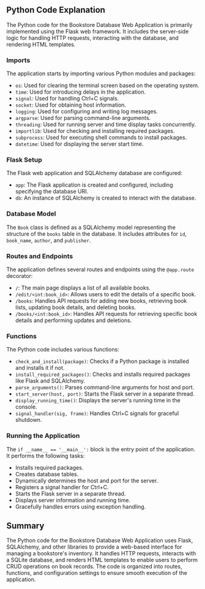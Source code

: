 ## Python Code Explanation

The Python code for the Bookstore Database Web Application is primarily implemented using the Flask web framework. It includes the server-side logic for handling HTTP requests, interacting with the database, and rendering HTML templates.

### Imports

The application starts by importing various Python modules and packages:

- `os`: Used for clearing the terminal screen based on the operating system.
- `time`: Used for introducing delays in the application.
- `signal`: Used for handling Ctrl+C signals.
- `socket`: Used for obtaining host information.
- `logging`: Used for configuring and writing log messages.
- `argparse`: Used for parsing command-line arguments.
- `threading`: Used for running server and time display tasks concurrently.
- `importlib`: Used for checking and installing required packages.
- `subprocess`: Used for executing shell commands to install packages.
- `datetime`: Used for displaying the server start time.

### Flask Setup

The Flask web application and SQLAlchemy database are configured:

- `app`: The Flask application is created and configured, including specifying the database URI.
- `db`: An instance of SQLAlchemy is created to interact with the database.

### Database Model

The `Book` class is defined as a SQLAlchemy model representing the structure of the `books` table in the database. It includes attributes for `id`, `book_name`, `author`, and `publisher`.

### Routes and Endpoints

The application defines several routes and endpoints using the `@app.route` decorator:

- `/`: The main page displays a list of all available books.
- `/edit/<int:book_id>`: Allows users to edit the details of a specific book.
- `/books`: Handles API requests for adding new books, retrieving book lists, updating book details, and deleting books.
- `/books/<int:book_id>`: Handles API requests for retrieving specific book details and performing updates and deletions.

### Functions

The Python code includes various functions:

- `check_and_install(package)`: Checks if a Python package is installed and installs it if not.
- `install_required_packages()`: Checks and installs required packages like Flask and SQLAlchemy.
- `parse_arguments()`: Parses command-line arguments for host and port.
- `start_server(host, port)`: Starts the Flask server in a separate thread.
- `display_running_time()`: Displays the server's running time in the console.
- `signal_handler(sig, frame)`: Handles Ctrl+C signals for graceful shutdown.

### Running the Application

The `if __name__ == '__main__':` block is the entry point of the application. It performs the following tasks:

- Installs required packages.
- Creates database tables.
- Dynamically determines the host and port for the server.
- Registers a signal handler for Ctrl+C.
- Starts the Flask server in a separate thread.
- Displays server information and running time.
- Gracefully handles errors using exception handling.

## Summary

The Python code for the Bookstore Database Web Application uses Flask, SQLAlchemy, and other libraries to provide a web-based interface for managing a bookstore's inventory. It handles HTTP requests, interacts with a SQLite database, and renders HTML templates to enable users to perform CRUD operations on book records. The code is organized into routes, functions, and configuration settings to ensure smooth execution of the application.